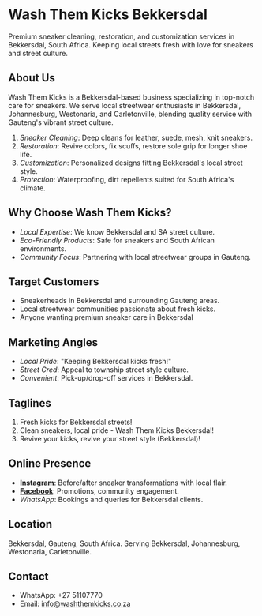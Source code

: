 # Wash Them Kicks Bekkersdal
Premium sneaker cleaning, restoration, and customization services in Bekkersdal, South Africa. Keeping local streets fresh with love for sneakers and street culture.

## About Us
Wash Them Kicks is a Bekkersdal-based business specializing in top-notch care for sneakers. We serve local streetwear enthusiasts in Bekkersdal, Johannesburg, Westonaria, and Carletonville, blending quality service with Gauteng's vibrant street culture.

           
1. *Sneaker Cleaning*: Deep cleans for leather, suede, mesh, knit sneakers.
2. *Restoration*: Revive colors, fix scuffs, restore sole grip for longer shoe life.
3. *Customization*: Personalized designs fitting Bekkersdal's local street style.
4. *Protection*: Waterproofing, dirt repellents suited for South Africa's climate.

## Why Choose Wash Them Kicks?
- *Local Expertise*: We know Bekkersdal and SA street culture.
- *Eco-Friendly Products*: Safe for sneakers and South African environments.
- *Community Focus*: Partnering with local streetwear groups in Gauteng.

## Target Customers
- Sneakerheads in Bekkersdal and surrounding Gauteng areas.
- Local streetwear communities passionate about fresh kicks.
- Anyone wanting premium sneaker care in Bekkersdal
## Marketing Angles
- *Local Pride*: "Keeping Bekkersdal kicks fresh!"
- *Street Cred*: Appeal to township street style culture.
- *Convenient*: Pick-up/drop-off services in Bekkersdal.

## Taglines
1. Fresh kicks for Bekkersdal streets!
2. Clean sneakers, local pride - Wash Them Kicks Bekkersdal!
3. Revive your kicks, revive your street style (Bekkersdal)!

## Online Presence
- **[Instagram](https://instagram.com/washthemkicks_bekkersdal)**: Before/after sneaker transformations with local flair.
- **[Facebook](https://facebook.com/washthemkicksBekkersdal)**: Promotions, community engagement.
- *WhatsApp*: Bookings and queries for Bekkersdal clients.

## Location
Bekkersdal, Gauteng, South Africa.
Serving Bekkersdal, Johannesburg, Westonaria, Carletonville.

## Contact
- WhatsApp: +27 51107770
- Email: info@washthemkicks.co.za
